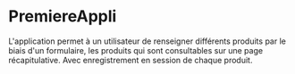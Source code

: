 # PremiereAppli 

L'application permet à un utilisateur de renseigner différents produits par le biais d'un formulaire, les produits qui sont consultables sur une page récapitulative. Avec enregistrement  en  session  de  chaque  produit.
